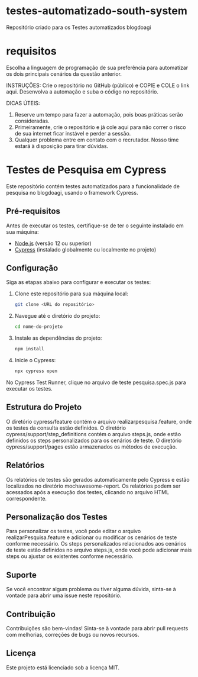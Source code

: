 # testes-automatizado-south-system
Repositório criado para os Testes automatizados blogdoagi

# requisitos 

Escolha a linguagem de programação de sua preferência para automatizar os dois principais cenários da questão anterior.

INSTRUÇÕES: Crie o repositório no GitHub (público) e COPIE e COLE o link aqui. Desenvolva a automação e suba o código no repositório.

DICAS ÚTEIS:
1. Reserve um tempo para fazer a automação, pois boas práticas serão consideradas.
2. Primeiramente, crie o repositório e já cole aqui para não correr o risco de sua internet ficar instável e perder a sessão.
3. Qualquer problema entre em contato com o recrutador. Nosso time estará à disposição para tirar dúvidas.

# Testes de Pesquisa em Cypress

Este repositório contém testes automatizados para a funcionalidade de pesquisa no blogdoagi, usando o framework Cypress.

## Pré-requisitos

Antes de executar os testes, certifique-se de ter o seguinte instalado em sua máquina:

- [Node.js](https://nodejs.org) (versão 12 ou superior)
- [Cypress](https://www.cypress.io) (instalado globalmente ou localmente no projeto)

## Configuração

Siga as etapas abaixo para configurar e executar os testes:

1. Clone este repositório para sua máquina local:

   ```bash
   git clone <URL do repositório>

2. Navegue até o diretório do projeto:
    
    ```bash
    cd nome-do-projeto

3. Instale as dependências do projeto:
   
    ```bash
    npm install

4. Inicie o Cypress:
    ```bash
    npx cypress open

No Cypress Test Runner, clique no arquivo de teste pesquisa.spec.js para executar os testes.

## Estrutura do Projeto
O diretório cypress/feature contém o arquivo realizarpesquisa.feature, onde os testes da consulta estão definidos.
O diretório cypress/support/step_definitions contém o arquivo steps.js, onde estão definidos os steps personalizados para os cenários de teste.
O diretório cypress/support/pages estão armazenados os métodos de execução.

## Relatórios
Os relatórios de testes são gerados automaticamente pelo Cypress e estão localizados no diretório mochawesome-report.
Os relatórios podem ser acessados após a execução dos testes, clicando no arquivo HTML correspondente.

## Personalização dos Testes
Para personalizar os testes, você pode editar o arquivo realizarPesquisa.feature e adicionar ou modificar os cenários de teste conforme necessário.
Os steps personalizados relacionados aos cenários de teste estão definidos no arquivo steps.js, onde você pode adicionar mais steps ou ajustar os existentes conforme necessário.

## Suporte
Se você encontrar algum problema ou tiver alguma dúvida, sinta-se à vontade para abrir uma issue neste repositório.

## Contribuição
Contribuições são bem-vindas! Sinta-se à vontade para abrir pull requests com melhorias, correções de bugs ou novos recursos.

## Licença
Este projeto está licenciado sob a licença MIT.